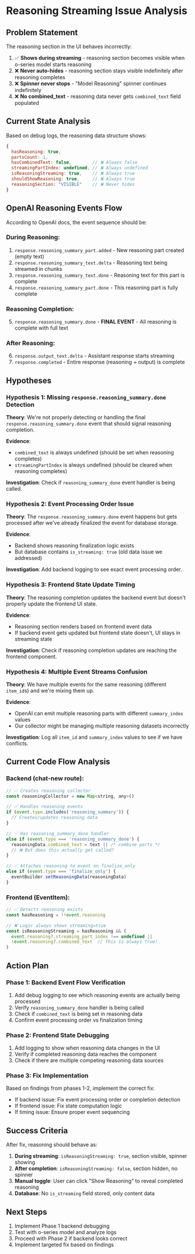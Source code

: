# Reasoning Streaming Issue Analysis

## Problem Statement

The reasoning section in the UI behaves incorrectly:
1. ✅ **Shows during streaming** - reasoning section becomes visible when o-series model starts reasoning
2. ❌ **Never auto-hides** - reasoning section stays visible indefinitely after reasoning completes
3. ❌ **Spinner never stops** - "Model Reasoning" spinner continues indefinitely
4. ❌ **No combined_text** - reasoning data never gets `combined_text` field populated

## Current State Analysis

Based on debug logs, the reasoning data structure shows:
```javascript
{
  hasReasoning: true,
  partsCount: 1, 
  hasCombinedText: false,        // ❌ Always false
  streamingPartIndex: undefined, // ❌ Always undefined  
  isReasoningStreaming: true,    // ❌ Always true
  shouldShowReasoning: true,     // ❌ Always true
  reasoningSection: "VISIBLE"    // ❌ Never hides
}
```

## OpenAI Reasoning Events Flow

According to OpenAI docs, the event sequence should be:

### During Reasoning:
1. `response.reasoning_summary_part.added` - New reasoning part created (empty text)
2. `response.reasoning_summary_text.delta` - Reasoning text being streamed in chunks
3. `response.reasoning_summary_text.done` - Reasoning text for this part is complete
4. `response.reasoning_summary_part.done` - This reasoning part is fully complete

### Reasoning Completion:
5. `response.reasoning_summary.done` - **FINAL EVENT** - All reasoning is complete with full text

### After Reasoning:
6. `response.output_text.delta` - Assistant response starts streaming
7. `response.completed` - Entire response (reasoning + output) is complete

## Hypotheses

### Hypothesis 1: Missing `response.reasoning_summary.done` Detection
**Theory**: We're not properly detecting or handling the final `response.reasoning_summary.done` event that should signal reasoning completion.

**Evidence**: 
- `combined_text` is always undefined (should be set when reasoning completes)
- `streamingPartIndex` is always undefined (should be cleared when reasoning completes)

**Investigation**: Check if `reasoning_summary_done` event handler is being called.

### Hypothesis 2: Event Processing Order Issue
**Theory**: The `response.reasoning_summary.done` event happens but gets processed after we've already finalized the event for database storage.

**Evidence**: 
- Backend shows reasoning finalization logic exists
- But database contains `is_streaming: true` (old data issue we addressed)

**Investigation**: Add backend logging to see exact event processing order.

### Hypothesis 3: Frontend State Update Timing
**Theory**: The reasoning completion updates the backend event but doesn't properly update the frontend UI state.

**Evidence**: 
- Reasoning section renders based on frontend event data
- If backend event gets updated but frontend state doesn't, UI stays in streaming state

**Investigation**: Check if reasoning completion updates are reaching the frontend component.

### Hypothesis 4: Multiple Event Streams Confusion
**Theory**: We have multiple events for the same reasoning (different `item_id`s) and we're mixing them up.

**Evidence**: 
- OpenAI can emit multiple reasoning parts with different `summary_index` values
- Our collector might be managing multiple reasoning datasets incorrectly

**Investigation**: Log all `item_id` and `summary_index` values to see if we have conflicts.

## Current Code Flow Analysis

### Backend (chat-new route):
```javascript
// ✅ Creates reasoning collector
const reasoningCollector = new Map<string, any>()

// ✅ Handles reasoning events  
if (event.type.includes('reasoning_summary')) {
  // Creates/updates reasoning data
}

// ✅ Has reasoning_summary_done handler
else if (event.type === 'reasoning_summary_done') {
  reasoningData.combined_text = text || /* combine parts */
  // ❌ But does this actually get called?
}

// ✅ Attaches reasoning to event on finalize_only
else if (event.type === 'finalize_only') {
  eventBuilder.setReasoningData(reasoningData)
}
```

### Frontend (EventItem):
```javascript
// ✅ Detects reasoning exists
const hasReasoning = !!event.reasoning

// ❌ Logic always shows streaming=true  
const isReasoningStreaming = hasReasoning && (
  event.reasoning?.streaming_part_index !== undefined || 
  !event.reasoning?.combined_text  // This is always true!
)
```

## Action Plan

### Phase 1: Backend Event Flow Verification
1. Add debug logging to see which reasoning events are actually being processed
2. Verify `reasoning_summary_done` handler is being called  
3. Check if `combined_text` is being set in reasoning data
4. Confirm event processing order vs finalization timing

### Phase 2: Frontend State Debugging  
1. Add logging to show when reasoning data changes in the UI
2. Verify if completed reasoning data reaches the component
3. Check if there are multiple competing reasoning data sources

### Phase 3: Fix Implementation
Based on findings from phases 1-2, implement the correct fix:
- If backend issue: Fix event processing order or completion detection
- If frontend issue: Fix state computation logic
- If timing issue: Ensure proper event sequencing

## Success Criteria

After fix, reasoning should behave as:
1. **During streaming**: `isReasoningStreaming: true`, section visible, spinner showing
2. **After completion**: `isReasoningStreaming: false`, section hidden, no spinner  
3. **Manual toggle**: User can click "Show Reasoning" to reveal completed reasoning
4. **Database**: No `is_streaming` field stored, only content data

## Next Steps

1. Implement Phase 1 backend debugging
2. Test with o-series model and analyze logs
3. Proceed with Phase 2 if backend looks correct
4. Implement targeted fix based on findings
